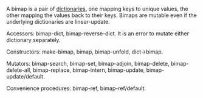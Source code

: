 A bimap is a pair of [dictionaries](Dictionaries.md), one mapping keys to unique values,
the other mapping the values back to their keys.  Bimaps are mutable even if the
underlying dictionaries are linear-update.

Accessors: bimap-dict, bimap-reverse-dict.  It is an error to mutate either dictionary separately.

Constructors: make-bimap, bimap, bimap-unfold, dict->bimap.

Mutators:  bimap-search, bimap-set, bimap-adjoin, bimap-delete, bimap-delete-all, bimap-replace, bimap-intern,
bimap-update, bimap-update/default.

Convenience procedures: bimap-ref, bimap-ref/default.